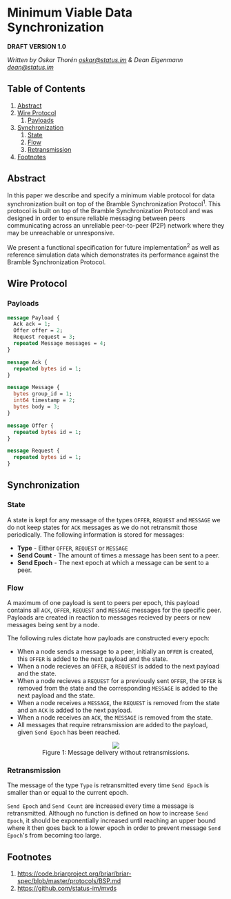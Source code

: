 # Minimum Viable Data Synchronization

**DRAFT VERSION 1.0**

*Written by Oskar Thorén oskar@status.im & Dean Eigenmann dean@status.im*

## Table of Contents

1. [Abstract](#abstract)
2. [Wire Protocol](#wire-protocol)
    1. [Payloads](#payloads)
3. [Synchronization](#synchronization)
    1. [State](#state)
    2. [Flow](#flow)
    3. [Retransmission](#retransmission)
4. [Footnotes](#footnotes)

## Abstract

In this paper we describe and specify a minimum viable protocol for data synchronization built on top of the Bramble Synchronization Protocol<sup>1</sup>. This protocol is built on top of the Bramble Synchronization Protocol and was designed in order to ensure reliable messaging between peers communicating across an unreliable peer-to-peer (P2P) network where they may be unreachable or unresponsive. 

We present a functional specification for future implementation<sup>2</sup> as well as reference simulation data which demonstrates its performance against the Bramble Synchronization Protocol.

## Wire Protocol

### Payloads

```protobuf
message Payload {
  Ack ack = 1;
  Offer offer = 2;
  Request request = 3;
  repeated Message messages = 4;
}

message Ack {
  repeated bytes id = 1;
}

message Message {
  bytes group_id = 1;
  int64 timestamp = 2;
  bytes body = 3;
}

message Offer {
  repeated bytes id = 1;
}

message Request {
  repeated bytes id = 1;
}
```

## Synchronization

### State

A state is kept for any message of the types `OFFER`, `REQUEST` and `MESSAGE` we do not keep states for `ACK` messages as we do not retransmit those periodically. The following information is stored for messages:

 - **Type** - Either `OFFER`, `REQUEST` or `MESSAGE`
 - **Send Count** - The amount of times a message has been sent to a peer.
 - **Send Epoch** - The next epoch at which a message can be sent to a peer.

### Flow<!-- is this a good enough title? -->

A maximum of one payload is sent to peers per epoch, this payload contains all `ACK`, `OFFER`, `REQUEST` and `MESSAGE` messages for the specific peer. Payloads are created in reaction to messages recieved by peers or new messages being sent by a node. 

The following rules dictate how payloads are constructed every epoch:

 - When a node sends a message to a peer, initially an `OFFER` is created, this `OFFER` is added to the next payload and the state.
 - When a node recieves an `OFFER`, a `REQUEST` is added to the next payload and the state. 
 - When a node recieves a `REQUEST` for a previously sent `OFFER`, the `OFFER` is removed from the state and the corresponding `MESSAGE` is added to the next payload and the state.
 - When a node receives a `MESSAGE`, the `REQUEST` is removed from the state and an `ACK` is added to the next payload.
 - When a node receives an `ACK`, the `MESSAGE` is removed from the state.
 - All messages that require retransmission are added to the payload, given `Send Epoch` has been reached.

<!-- Batch Mode? -->

<p align="center">
    <img src="https://notes.status.im/uploads/upload_4256a743dc961a67446940dd1bd36107.png" />
    <br />
    Figure 1: Message delivery without retransmissions.
</p>

<!-- Interactions with state, flow chart with retransmissions? -->

### Retransmission

The message of the type `Type` is retransmitted every time `Send Epoch` is smaller than or equal to the current epoch.

`Send Epoch` and `Send Count` are increased every time a message is retransmitted. Although no function is defined on how to increase `Send Epoch`, it should be exponentially increased until reaching an upper bound where it then goes back to a lower epoch in order to prevent message `Send Epoch`'s from becoming too large.

## Footnotes

1. https://code.briarproject.org/briar/briar-spec/blob/master/protocols/BSP.md
2. https://github.com/status-im/mvds
